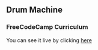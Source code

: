 ## Drum Machine 
### FreeCodeCamp Curriculum

You can see it live by clicking [here](https://deeeluxe.github.io/drum-machine---freecodecamp/)